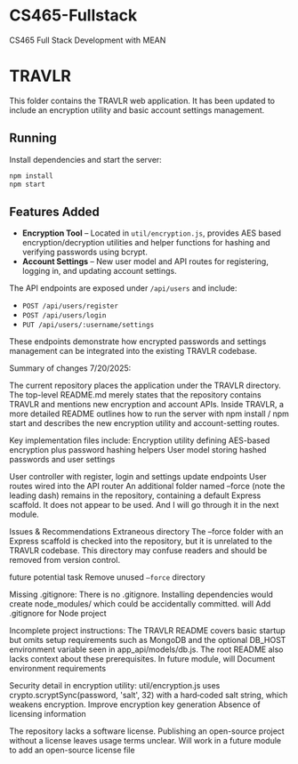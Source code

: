 # CS465-Fullstack
CS465 Full Stack Development with MEAN


# TRAVLR

This folder contains the TRAVLR web application. It has been updated to include
an encryption utility and basic account settings management.

## Running

Install dependencies and start the server:

```bash
npm install
npm start
```

## Features Added

- **Encryption Tool** – Located in `util/encryption.js`, provides AES based
  encryption/decryption utilities and helper functions for hashing and verifying
  passwords using bcrypt.
- **Account Settings** – New user model and API routes for registering, logging
  in, and updating account settings.

The API endpoints are exposed under `/api/users` and include:

- `POST /api/users/register`
- `POST /api/users/login`
- `PUT /api/users/:username/settings`

These endpoints demonstrate how encrypted passwords and settings management can
be integrated into the existing TRAVLR codebase.








Summary of changes 7/20/2025:

The current repository places the application under the TRAVLR directory. The top-level README.md merely states that the repository contains TRAVLR and mentions new encryption and account APIs.
Inside TRAVLR, a more detailed README outlines how to run the server with npm install / npm start and describes the new encryption utility and account-setting routes.

Key implementation files include:
Encryption utility defining AES-based encryption plus password hashing helpers
User model storing hashed passwords and user settings

User controller with register, login and settings update endpoints
User routes wired into the API router
An additional folder named –force (note the leading dash) remains in the repository, containing a default Express scaffold. It does not appear to be used. And I will go through it in the next module. 

Issues & Recommendations
Extraneous directory
The –force folder with an Express scaffold is checked into the repository, but it is unrelated to the TRAVLR codebase.
This directory may confuse readers and should be removed from version control.

future potential task
Remove unused `–force` directory 


Missing .gitignore:
There is no .gitignore. Installing dependencies would create node_modules/ which could be accidentally committed. will Add .gitignore for Node project


Incomplete project instructions:
The TRAVLR README covers basic startup but omits setup requirements such as MongoDB and the optional DB_HOST environment variable seen in app_api/models/db.js.
The root README also lacks context about these prerequisites.
In future module, will Document environment requirements


Security detail in encryption utility:
util/encryption.js uses crypto.scryptSync(password, 'salt', 32) with a hard‑coded salt string, which weakens encryption.
Improve encryption key generation
Absence of licensing information


The repository lacks a software license. Publishing an open-source project without a license leaves usage terms unclear. Will work in a future module to add an open-source license file
